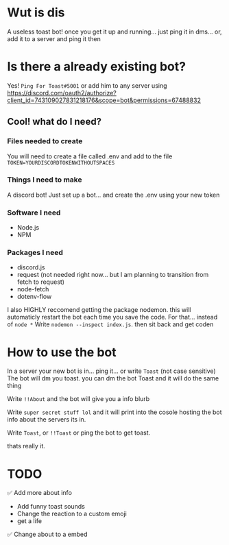 # Wut is dis
A useless toast bot! once you get it up and running... just ping it in dms... or, add it to a server and ping it then
# Is there a already existing bot?
Yes! `Ping For Toast#5001` or add him to any server using https://discord.com/oauth2/authorize?client_id=743109027831218176&scope=bot&permissions=67488832
## Cool! what do I need?
### Files needed to create
You will need to create a file called .env and add to the file
`TOKEN=YOURDISCORDTOKENWITHOUTSPACES`
### Things I need to make
A discord bot! Just set up a bot... and create the .env using your new token
### Software I need
* Node.js
* NPM
### Packages I need
* discord.js
* request (not needed right now... but I am planning to transition from fetch to request)
* node-fetch
* dotenv-flow

I also HIGHLY reccomend getting the package nodemon. this will automaticly restart the bot each time you save the code.
For that... instead of `node *` Write `nodemon --inspect index.js`. then sit back and get coden
# How to use the bot
In a server your new bot is in... ping it... or write `Toast` (not case sensitive)
The bot will dm you toast. you can dm the bot Toast and it will do the same thing

Write `!!About` and the bot will give you a info blurb

Write `super secret stuff lol` and it will print into the cosole hosting the bot info about the servers its in.

Write `Toast`, or `!!Toast` or ping the bot to get toast.

thats really it.



# TODO
✅ Add more about info
* Add funny toast sounds
* Change the reaction to a custom emoji
* get a life

✅ Change about to a embed